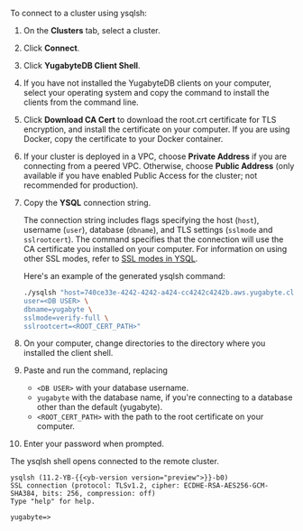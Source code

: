 <!--
+++
private = true
+++
-->

To connect to a cluster using ysqlsh:

1. On the **Clusters** tab, select a cluster.
1. Click **Connect**.
1. Click **YugabyteDB Client Shell**.
1. If you have not installed the YugabyteDB clients on your computer, select your operating system and copy the command to install the clients from the command line.
1. Click **Download CA Cert** to download the root.crt certificate for TLS encryption, and install the certificate on your computer. If you are using Docker, copy the certificate to your Docker container.
1. If your cluster is deployed in a VPC, choose **Private Address** if you are connecting from a peered VPC. Otherwise, choose **Public Address** (only available if you have enabled Public Access for the cluster; not recommended for production).
1. Copy the **YSQL** connection string.

    The connection string includes flags specifying the host (`host`), username (`user`), database (`dbname`), and TLS settings (`sslmode` and `sslrootcert`). The command specifies that the connection will use the CA certificate you installed on your computer. For information on using other SSL modes, refer to [SSL modes in YSQL](/preview/yugabyte-cloud/cloud-secure-clusters/cloud-authentication/#ssl-modes-in-ysql).

    Here's an example of the generated ysqlsh command:

    ```sh
    ./ysqlsh "host=740ce33e-4242-4242-a424-cc4242c4242b.aws.yugabyte.cloud \
    user=<DB USER> \
    dbname=yugabyte \
    sslmode=verify-full \
    sslrootcert=<ROOT_CERT_PATH>"
    ```

1. On your computer, change directories to the directory where you installed the client shell.
1. Paste and run the command, replacing

    - `<DB USER>` with your database username.
    - `yugabyte` with the database name, if you're connecting to a database other than the default (yugabyte).
    - `<ROOT_CERT_PATH>` with the path to the root certificate on your computer.

1. Enter your password when prompted.

The ysqlsh shell opens connected to the remote cluster.

```output
ysqlsh (11.2-YB-{{<yb-version version="preview">}}-b0)
SSL connection (protocol: TLSv1.2, cipher: ECDHE-RSA-AES256-GCM-SHA384, bits: 256, compression: off)
Type "help" for help.

yugabyte=>
```

<!-- markdownlint-disable-file MD041 -->

